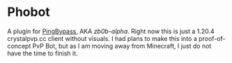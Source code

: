 # Phobot
A plugin for [PingBypass](https://github.com/3arthqu4ke/PingBypass), AKA _zb0b-alpha_.
Right now this is just a 1.20.4 crystalpvp.cc client without visuals.
I had plans to make this into a proof-of-concept PvP Bot, but as I am moving away from Minecraft, I just do not have the 
time to finish it.
